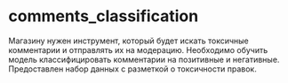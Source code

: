# comments_classification
 Магазину нужен инструмент, который будет искать токсичные комментарии и отправлять их на модерацию.   Необходимо обучить модель классифицировать комментарии на позитивные и негативные. Предоставлен набор данных с разметкой о токсичности правок.
